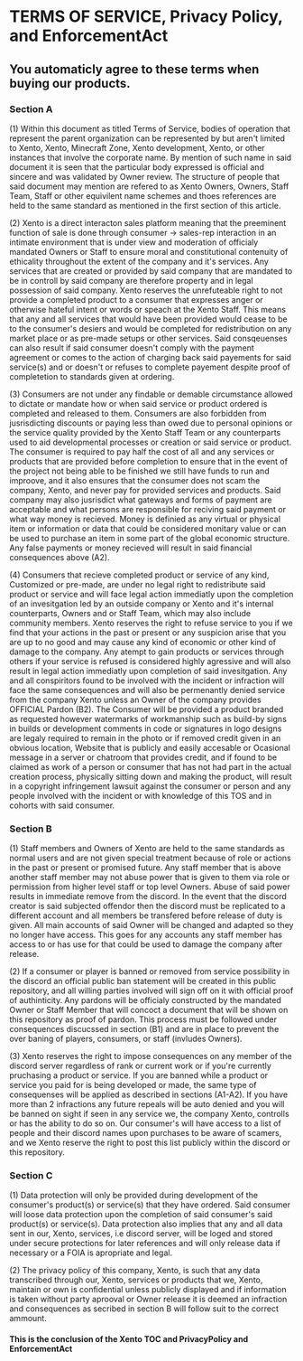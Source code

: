 # TERMS OF SERVICE, Privacy Policy, and EnforcementAct
## You automaticly agree to these terms when buying our products.
 
### Section A

(1) Within this document as titled Terms of Service, bodies of operation that represent the parent organization can be represented by but aren't limited to Xento, Xento, Minecraft Zone, Xento development, Xento, or other instances that involve the corporate name. By mention of such name in said document it is seen that the particular body expressed is official and sincere and was validated by Owner
review. The structure of people that said document may mention are refered to as Xento Owners, Owners, Staff Team, Staff or other equivilent name schemes and thoes references are held to the same standard as mentioned in the first section of this article. 

(2) Xento is a direct interacton sales platform meaning that the preeminent function of sale is done through consumer -> sales-rep interaction in an intimate environment that is under view and moderation of officialy mandated Owners or Staff to ensure moral and constitutional contenuity of ethicality throughout the extent of the company and it's services. Any services that are created or provided by said company that are mandated to be in controll by said company are therefore property and in legal possession of said company. Xento reserves the unrefuteable right to not provide a completed product to a consumer that expresses anger or otherwise hateful intent or words or speach at the Xento Staff. This means that any and all services that would have been provided would cease to be to the consumer's desiers and would be completed for redistribution on any market place or as pre-made setups or other services. Said consqeuenses can also result if said consumer doesn't comply with the payment agreement or comes to the action of charging back said payements for said service(s) and or doesn't or refuses to complete payement despite proof of completetion to standards given at ordering. 

(3) Consumers are not under any findable or demable circumstance allowed to dictate or mandate how or when said service or product ordered is completed and released to them. Consumers are also forbidden from jusrisdicting discounts or paying less than owed due to personal opinions or the service quality provided by the Xento Staff Team or any counterparts used to aid developmental processes or creation or said service or product. The consumer is required to pay half the cost of all and any services or products that are provided before completion to ensure that in the event of the project not being able to be finished we still have funds to run and improove, and it also ensures that the consumer does not scam the company, Xento, and never pay for provided services and products. Said company may also jusrisdict what gateways and forms of payment are acceptable and what persons are responsible for reciving said payment or what way money is recieved. Money is definied as any virtual or physical item or information or data that could be considered monitary value or can be used to purchase an item in some part of the global economic structure. Any false payments or money recieved will result in said financial consequences above (A2).

(4) Consumers that recieve completed product or service of any kind, Customized or pre-made, are under no legal right to redistribute said product or service and will face legal action immediatly upon the completion of an invesitgation led by an outside company or Xento and it's internal counterparts, Owners and or Staff Team, which may also include community members. Xento reserves the right to refuse service to you if we find that your actions in the past or present or any suspicion arise that you are up to no good and may cause any kind of economic or other kind of damage to the company. Any atempt to gain products or services through others if your service is refused is considered highly agressive and will also result in legal action immediatly upon completion of said invesitgation. Any and all conspiritors found to be involved with the incident or infraction will face the same consequences and will also be permenantly denied service from the company Xento unless an Owner of the company provides OFFICIAL Pardon (B2). The Consumer will be provided a product branded as requested however watermarks of workmanship such as build-by signs in builds or development comments in code or signatures in logo designs are legaly required to remain in the photo or if removed credit given in an obvious location, Website that is publicly and easily accesable or Ocasional message in a server or chatroom that provides credit, and if found to be claimed as work of a person or consumer that has not had part in the actual creation process, physically sitting down and making the product, will result in a copyright infringement lawsuit against the consumer or person and any people involved with the incident or with knowledge of this TOS and in cohorts with said consumer.

### Section B

(1) Staff members and Owners of Xento are held to the same standards as normal users and are not given special treatment because of role or actions in the past or present or promised future. Any staff member that is above another staff member may not abuse power that is given to them via role or permission from higher level staff or top level Owners. Abuse of said power results in immediate remove from the discord. In the event that the discord creator is said subjected offendor then the discord must be replicated to a different account and all members be transfered before release of duty is given. All main accounts of said Owner will be changed and adapted so they no longer have access. This goes for any accounts any staff member has access to or has use for that could be used to damage the company after release.


(2) If a consumer or player is banned or removed from service possibility in the discord an official public ban statement will be created in this public repository, and all willing parties involved will sign off on it with official proof of authinticity. Any pardons will be officialy constructed by the mandated Owner or Staff Member that will concoct a document that will be shown on this repository as proof of pardon. This process must be followed under consequences discucssed in section (B1) and are in place to prevent the over baning of players, consumers, or staff (invludes Owners).

(3) Xento reserves the right to impose consequences on any member of the discord server regardless of rank or current work or if you're currently pruchasing a product or service. If you are banned while a product or service you paid for is being developed or made, the same type of consequenses will be applied as described in sections (A1-A2). If you have more than 2 infractions any future repeals will be auto denied and you will be banned on sight if seen in any service we, the company Xento, controlls or has the ability to do so on.
Our consumer's will have access to a list of people and their discord names upon purchases to be aware of scamers, and we Xento reserve the right to post this list publicly within the discord or this repository.

### Section C

(1) Data protection will only be provided during development of the consumer's product(s) or service(s) that they have ordered. Said consumer will loose data protection upon the completion of said consumer's said  product(s) or service(s). Data protection also implies that any and all data sent in our, Xento, services, i.e discord server, will be loged and stored under secure protections for later references and will only release data if necessary or a FOIA is apropriate and legal.

(2) The privacy policy of this company, Xento, is such that any data transcribed through our, Xento, services or products that we, Xento, maintain or own is confidential unless publicly displayed and if information is taken without party aprooval or Owner release it is deemed an infraction and consequences as secribed in section B will follow suit to the correct ammount. 


#### This is the conclusion of the Xento TOC and PrivacyPolicy and EnforcementAct

